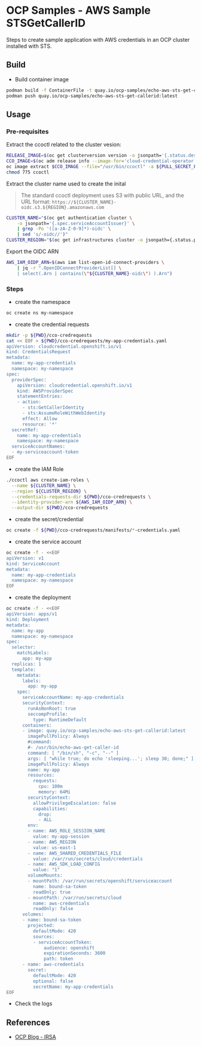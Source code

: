 # OCP Samples - AWS Sample STSGetCallerID

Steps to create sample application with AWS credentials in an OCP cluster installed with STS. 

## Build

- Build container image

```bash
podman build -f ContainerFile -t quay.io/ocp-samples/echo-aws-sts-get-callerid:latest .
podman push quay.io/ocp-samples/echo-aws-sts-get-callerid:latest
```

## Usage

### Pre-requisites

Extract the ccoctl related to the cluster vesion:

```bash
RELEASE_IMAGE=$(oc get clusterversion version -o jsonpath='{.status.desired.image}')
CCO_IMAGE=$(oc adm release info --image-for='cloud-credential-operator')
oc image extract $CCO_IMAGE --file="/usr/bin/ccoctl" -a ${PULL_SECRET_FILE}
chmod 775 ccoctl
```

Extract the cluster name used to create the inital

> The standard ccoctl deployment uses S3 with public URL, and the URL format: `https://${CLUSTER_NAME}-oidc.s3.${REGION}.amazonaws.com`

```bash
CLUSTER_NAME="$(oc get authentication cluster \
    -o jsonpath='{.spec.serviceAccountIssuer}' \
    | grep -Po '([a-zA-Z-0-9]*)-oidc' \
    | sed 's/-oidc//')"
CLUSTER_REGION="$(oc get infrastructures cluster -o jsonpath={.status.platformStatus.aws.region})"
```

Export the OIDC ARN

```bash
AWS_IAM_OIDP_ARN=$(aws iam list-open-id-connect-providers \
    | jq -r ".OpenIDConnectProviderList[] \
    | select(.Arn | contains(\"${CLUSTER_NAME}-oidc\") ).Arn")
```


### Steps

- create the namespace

```bash
oc create ns my-namespace
```

- create the credential requests

```bash
mkdir -p ${PWD}/cco-credrequests
cat << EOF > ${PWD}/cco-credrequests/my-app-credentials.yaml
apiVersion: cloudcredential.openshift.io/v1
kind: CredentialsRequest
metadata:
  name: my-app-credentials
  namespace: my-namespace
spec:
  providerSpec:
    apiVersion: cloudcredential.openshift.io/v1
    kind: AWSProviderSpec
    statementEntries:
    - action:
      - sts:GetCallerIdentity
      - sts:AssumeRoleWithWebIdentity
      effect: Allow
      resource: '*'
  secretRef:
    name: my-app-credentials
    namespace: my-namespace
  serviceAccountNames:
  - my-serviceaccount-token
EOF
```

- create the IAM Role

```bash
./ccoctl aws create-iam-roles \
  --name ${CLUSTER_NAME} \
  --region ${CLUSTER_REGION} \
  --credentials-requests-dir ${PWD}/cco-credrequests \
  --identity-provider-arn ${AWS_IAM_OIDP_ARN} \
  --output-dir ${PWD}/cco-credrequests
```

- create the secret/credential

```bash
oc create -f ${PWD}/cco-credrequests/manifests/*-credentials.yaml
```

- create the service account

```bash
oc create -f - <<EOF
apiVersion: v1
kind: ServiceAccount
metadata:
  name: my-app-credentials
  namespace: my-namespace
EOF
```


- create the deployment

```bash
oc create -f - <<EOF
apiVersion: apps/v1
kind: Deployment
metadata:
  name: my-app
  namespace: my-namespace
spec:
  selector:
    matchLabels:
      app: my-app
  replicas: 1
  template:
    metadata:
      labels:
        app: my-app
    spec:
      serviceAccountName: my-app-credentials
      securityContext:
        runAsNonRoot: true
        seccompProfile:
          type: RuntimeDefault
      containers:
      - image: quay.io/ocp-samples/echo-aws-sts-get-callerid:latest
        imagePullPolicy: Always
        #command:
        #- /usr/bin/echo-aws-get-caller-id
        command: [ "/bin/sh", "-c", "--" ]
        args: [ "while true; do echo 'sleeping...'; sleep 30; done;" ]
        imagePullPolicy: Always
        name: my-app
        resources:
          requests:
            cpu: 100m
            memory: 64Mi
        securityContext:
          allowPrivilegeEscalation: false
          capabilities:
            drop:
            - ALL
        env:
        - name: AWS_ROLE_SESSION_NAME
          value: my-app-session
        - name: AWS_REGION
          value: us-east-1
        - name: AWS_SHARED_CREDENTIALS_FILE
          value: /var/run/secrets/cloud/credentials
        - name: AWS_SDK_LOAD_CONFIG
          value: "1"
        volumeMounts:
        - mountPath: /var/run/secrets/openshift/serviceaccount
          name: bound-sa-token
          readOnly: true
        - mountPath: /var/run/secrets/cloud
          name: aws-credentials
          readOnly: false
      volumes:
      - name: bound-sa-token
        projected:
          defaultMode: 420
          sources:
          - serviceAccountToken:
              audience: openshift
              expirationSeconds: 3600
              path: token
      - name: aws-credentials
        secret:
          defaultMode: 420
          optional: false
          secretName: my-app-credentials
EOF
```

- Check the logs


## References

- [OCP Blog - IRSA](https://cloud.redhat.com/blog/running-pods-in-openshift-with-aws-iam-roles-for-service-accounts-aka-irsa)
